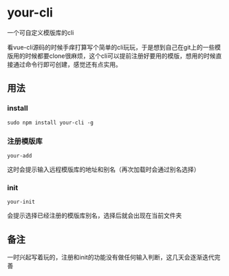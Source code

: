 # your-cli
一个可自定义模版库的cli

看vue-cli源码的时候手痒打算写个简单的cli玩玩，于是想到自己在git上的一些模版用的时候都要clone很麻烦，这个cli可以提前注册好要用的模版，想用的时候直接通过命令行即可创建，感觉还有点实用。


## 用法

### install

```
sudo npm install your-cli -g

```

### 注册模版库

```
your-add

```
这时会提示输入远程模版库的地址和别名（再次加载时会通过别名选择）

### init

```
your-init

```
会提示选择已经注册的模版库别名，选择后就会出现在当前文件夹


## 备注
一时兴起写着玩的，注册和init的功能没有做任何输入判断，这几天会逐渐迭代完善